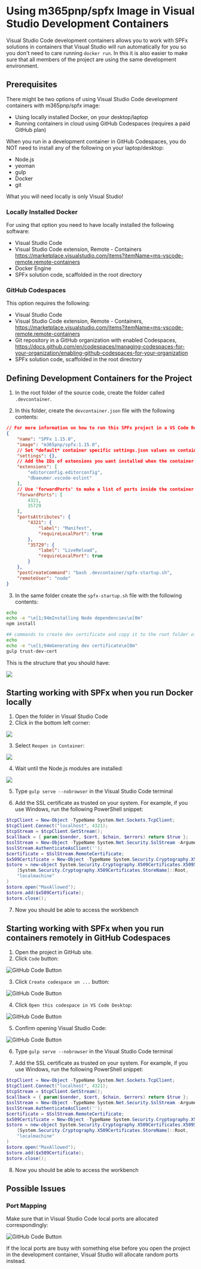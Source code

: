 # Using m365pnp/spfx Image in Visual Studio Development Containers

Visual Studio Code development containers allows you to work with SPFx solutions in containers that Visual Studio will run automatically for you so you don't need to care running `docker run`. In this it is also easier to make sure that all members of the project are using the same development environment.

## Prerequisites

There might be two options of using Visual Studio Code development containers with m365pnp/spfx image:

- Using locally installed Docker, on your desktop/laptop
- Running containers in cloud using GitHub Codespaces (requires a paid GitHub plan)

When you run in a development container in GitHub Codespaces, you do NOT need to install any of the following on your laptop/desktop:

- Node.js
- yeoman
- gulp
- Docker
- git

What you will need locally is only Visual Studio!

### Locally Installed Docker

For using that option you need to have locally installed the following software:

- Visual Studio Code
- Visual Studio Code extension, Remote - Containers https://marketplace.visualstudio.com/items?itemName=ms-vscode-remote.remote-containers
- Docker Engine
- SPFx solution code, scaffolded in the root directory

### GitHub Codespaces

This option requires the following:

- Visual Studio Code
- Visual Studio Code extension, Remote - Containers, https://marketplace.visualstudio.com/items?itemName=ms-vscode-remote.remote-containers
- Git repository in a GitHub organization with enabled Codespaces, https://docs.github.com/en/codespaces/managing-codespaces-for-your-organization/enabling-github-codespaces-for-your-organization
- SPFx solution code, scaffolded in the root directory

## Defining Development Containers for the Project

1. In the root folder of the source code, create the folder called `.devcontainer`.

2. In this folder, create the `devcontainer.json` file with the following contents:

```json
// For more information on how to run this SPFx project in a VS Code Remote Container, please visit https://aka.ms/spfx-devcontainer
{
	"name": "SPFx 1.15.0",
	"image": "m365pnp/spfx:1.15.0",
	// Set *default* container specific settings.json values on container create.
	"settings": {},
	// Add the IDs of extensions you want installed when the container is created.
	"extensions": [
		"editorconfig.editorconfig",
		"dbaeumer.vscode-eslint"
	],
	// Use 'forwardPorts' to make a list of ports inside the container available locally.
	"forwardPorts": [
		4321,
		35729
	],
	"portsAttributes": {
		"4321": {
			"label": "Manifest",
			"requireLocalPort": true
		},
		"35729": {
			"label": "LiveReload",
			"requireLocalPort": true
		}
	},
	"postCreateCommand": "bash .devcontainer/spfx-startup.sh",
	"remoteUser": "node"
}
```

3. In the same folder create the `spfx-startup.sh` file with the following contents:

```sh
echo
echo -e "\e[1;94mInstalling Node dependencies\e[0m"
npm install

## commands to create dev certificate and copy it to the root folder of the project
echo
echo -e "\e[1;94mGenerating dev certificate\e[0m"
gulp trust-dev-cert
```

This is the structure that you should have:

![](./docu-pictures/vs-files.png)

## Starting working with SPFx when you run Docker locally

1. Open the folder in Visual Studio Code
2. Click in the bottom left corner:

![](./docu-pictures/VScorner.png)

3. Select `Reopen in Container`:

![](./docu-pictures/vs-containers-selector.png)

4. Wait until the Node.js modules are installed:

![](./docu-pictures/vs-log.png)

5. Type `gulp serve --nobrowser` in the Visual Studio Code terminal

6. Add the SSL certificate as trusted on your system. For example, if you use Windows, run the following PowerShell snippet:

```powershell
$tcpClient = New-Object -TypeName System.Net.Sockets.TcpClient;
$tcpClient.Connect("localhost", 4321);
$tcpStream = $tcpClient.GetStream();
$callback = { param($sender, $cert, $chain, $errors) return $true };
$sslStream = New-Object -TypeName System.Net.Security.SslStream -ArgumentList @($tcpStream, $true, $callback);
$sslStream.AuthenticateAsClient('');
$certificate = $SslStream.RemoteCertificate;
$x509Certificate = New-Object -TypeName System.Security.Cryptography.X509Certificates.X509Certificate2 -ArgumentList $certificate
$store = new-object System.Security.Cryptography.X509Certificates.X509Store(
    [System.Security.Cryptography.X509Certificates.StoreName]::Root,
    "localmachine"
)
$store.open("MaxAllowed");
$store.add($x509Certificate);
$store.close();
```

7. Now you should be able to access the workbench

## Starting working with SPFx when you run containers remotely in GitHub Codespaces

1. Open the project in GitHub site.
2. Click `Code` button:

![GitHub Code Button](./docu-pictures/github-code.png)

3. Click `Create codespace on ...` button:

![GitHub Code Button](./docu-pictures/github-create-space.png)

4. Click `Open this codespace in VS Code Desktop`:

![GitHub Code Button](./docu-pictures/github-open-vs.png)

5. Confirm opening Visual Studio Code:

![GitHub Code Button](./docu-pictures/github-open-vs-confirm.png)

6. Type `gulp serve --nobrowser` in the Visual Studio Code terminal

7. Add the SSL certificate as trusted on your system. For example, if you use Windows, run the following PowerShell snippet:

```powershell
$tcpClient = New-Object -TypeName System.Net.Sockets.TcpClient;
$tcpClient.Connect("localhost", 4321);
$tcpStream = $tcpClient.GetStream();
$callback = { param($sender, $cert, $chain, $errors) return $true };
$sslStream = New-Object -TypeName System.Net.Security.SslStream -ArgumentList @($tcpStream, $true, $callback);
$sslStream.AuthenticateAsClient('');
$certificate = $SslStream.RemoteCertificate;
$x509Certificate = New-Object -TypeName System.Security.Cryptography.X509Certificates.X509Certificate2 -ArgumentList $certificate
$store = new-object System.Security.Cryptography.X509Certificates.X509Store(
    [System.Security.Cryptography.X509Certificates.StoreName]::Root,
    "localmachine"
)
$store.open("MaxAllowed");
$store.add($x509Certificate);
$store.close();
```

8. Now you should be able to access the workbench

## Possible Issues

### Port Mapping

Make sure that in Visual Studio Code local ports are allocated correspondingly:

![GitHub Code Button](./docu-pictures/vs-ports.png)

If the local ports are busy with something else before you open the project in the development container, Visual Studio will allocate random ports instead.
